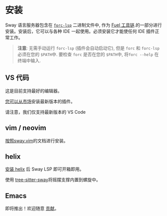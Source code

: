 # 安装

Sway 语言服务器包含在 [`forc-lsp`](../forc/plugins/forc_lsp) 二进制文件中, 作为 [Fuel 工具链](../introduction/fuel_toolchain).的一部分进行安装。安装后，它可以与各种 IDE 一起使用。必须安装它才能使任何 IDE 插件正常工作。

> **注意**: 无需手动运行 `forc-lsp` (插件会自动启动它), 但是 `forc` 和 `forc-lsp` 必须在您的 `$PATH`中. 要检查 `forc` 是否在您的 `$PATH`中, 将`forc --help` 在终端中输入.

## VS 代码

这是目前支持最好的编辑器。

[您可以从市场](https://marketplace.visualstudio.com/items?itemName=FuelLabs.sway-vscode-plugin)安装最新版本的插件。

请注意，我们仅支持最新版本的 VS Code

## vim / neovim

[按照sway.vim](https://github.com/FuelLabs/sway.vim)的文档进行安装。

## helix

[安装 helix](https://docs.helix-editor.com/install.html) 后 Sway LSP 即可开箱即用。

使用 [tree-sitter-sway](https://github.com/FuelLabs/tree-sitter-sway)将摇摆支撑内置到螺旋中。

## Emacs

即将推出！欢迎随意 [贡献](https://github.com/FuelLabs/sway/issues/3527)。
